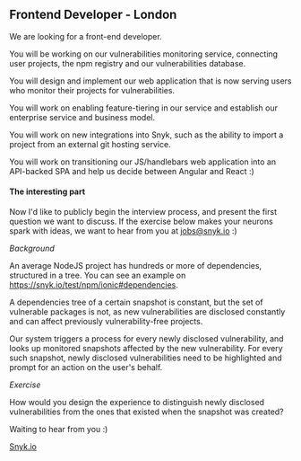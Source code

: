 ## Frontend Developer - London

We are looking for a front-end developer.

You will be working on our vulnerabilities monitoring service, connecting user projects, the npm registry and our vulnerabilities database.

You will design and implement our web application that is now serving users who monitor their projects for vulnerabilities.

You will work on enabling feature-tiering in our service and establish our enterprise service and business model.

You will work on new integrations into Snyk, such as the ability to import a project from an external git hosting service.

You will work on transitioning our JS/handlebars web application into an API-backed SPA and help us decide between Angular and React :)

#### The interesting part

Now I'd like to publicly begin the interview process, and present the first question we want to discuss.
If the exercise below makes your neurons spark with ideas, we want to hear from you at jobs@snyk.io :)

*Background*

An average NodeJS project has hundreds or more of dependencies, structured in a tree. You can see an example on https://snyk.io/test/npm/ionic#dependencies.

A dependencies tree of a certain snapshot is constant, but the set of vulnerable packages is not, as new vulnerabilities are disclosed constantly and can affect previously vulnerability-free projects.

Our system triggers a process for every newly disclosed vulnerability, and looks up monitored snapshots affected by the new vulnerability. For every such snapshot, newly disclosed vulnerabilities need to be highlighted and prompt for an action on the user's behalf.

*Exercise*

How would you design the experience to distinguish newly disclosed vulnerabilities from the ones that existed when the snapshot was created?

Waiting to hear from you :)

[Snyk.io](https://snyk.io)
